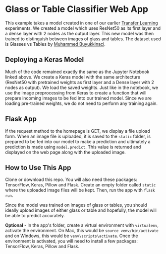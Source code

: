 # Glass or Table Classifier Web App
This example takes a model created in one of our earlier [Transfer Learning](https://github.com/am1tyadav/Computer-Vision-with-Convolutional-Neural-Networks/blob/master/02%20-%20Transfer%20Learning.ipynb) experiments. We created a model which uses ResNet50 as its first layer and a dense layer with 2 nodes as the output layer. This new model was then trained to distinguish between images of glass and tables. The dataset used is Glasses vs Tables by [Muhammed Buyukkinaci](https://github.com/MuhammedBuyukkinaci).

## Deploying a Keras Model
Much of the code remained exactly the same as the Jupyter Notebook linked above. We create a Keras model with the same architecture (ResNet50 with pretrained weights as first layer and a Dense layer with 2 nodes as output). We load the saved weights. Just like in the notebook, we use the image preprocessing from Keras to create a function that will prepare incoming images to be fed into our trained model. Since we are loading pre-trained weights, we do not need to perform any training again.

## Flask App
If the request method to the homepage is GET, we display a file upload form. When an image file is uploaded, it is saved to the `static` folder, is prepared to be fed into our model to make a prediction and ultimately a prediction is made using `model.predict`. This value is returned and displayed on the web page along with the uploaded image.

## How to Use This App
Clone or download this repo. You will also need these packages: TensorFlow, Keras, Pillow and Flask. Create an empty folder called `static` where the uploaded image files will be kept. Then, run the app with `flask run`.

Since the model was trained on images of glass or tables, you should ideally upload images of either glass or table and hopefully, the model will be able to predict accurately.

**Optional** - In the app's folder, create a virtual environment with `virtualenv`, activate the environment. On Mac, this would be `source venv/bin/activate` and on Windows, this would be `venv\scripts\activate`. Once the environment is activated, you will need to install a few packages: TensorFlow, Keras, Pillow and Flask. 

